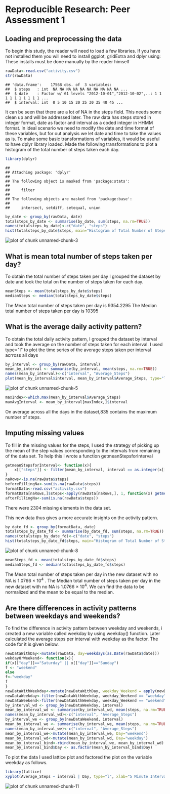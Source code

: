 # Reproducible Research: Peer Assessment 1

## Loading and preprocessing the data

To begin this study, the reader will need to load a few libraries. If you have not installed them you will need to install ggplot, gridExtra and dplyr using:
These installs must be done manually by the reader himself





```r
rawData<-read.csv("activity.csv")
str(rawData)
```

```
## 'data.frame':	17568 obs. of  3 variables:
##  $ steps   : int  NA NA NA NA NA NA NA NA NA NA ...
##  $ date    : Factor w/ 61 levels "2012-10-01","2012-10-02",..: 1 1 1 1 1 1 1 1 1 1 ...
##  $ interval: int  0 5 10 15 20 25 30 35 40 45 ...
```
It can be seen that there are a lot of NA in the steps field. This needs some clean up and will be addressed later. The raw data has steps stored in integer format, date as factor and interval as a coded integer in HHMM format. In ideal scenario we need to modify the date and time format of these variables, but for out analysis we let date and time to take the values as is. To make some basic transformations of variables, it would be useful to have dplyr library loaded. Made the following transformations to plot a histogram of the total number ot steps taken each day.


```r
library(dplyr)
```

```
## 
## Attaching package: 'dplyr'
## 
## The following object is masked from 'package:stats':
## 
##     filter
## 
## The following objects are masked from 'package:base':
## 
##     intersect, setdiff, setequal, union
```

```r
by_date <- group_by(rawData, date)
totalsteps_by_date <- summarise(by_date, sum(steps, na.rm=TRUE))
names(totalsteps_by_date)<-c("date", "steps")
hist(totalsteps_by_date$steps, main="Histogram of Total Number of Steps taken each Day", xlab="Total Steps")
```

![plot of chunk unnamed-chunk-3](./PA1_template_files/figure-html/unnamed-chunk-3.png) 

## What is mean total number of steps taken per day?

To obtain the total number of steps taken per day I grouped the dataset by date and took the total on the number of steps taken for each day.


```r
meanSteps <- mean(totalsteps_by_date$steps)
medianSteps <- median(totalsteps_by_date$steps)
```

The Mean total number of steps taken per day is 9354.2295
The Median total number of steps taken per day is 10395


## What is the average daily activity pattern?

To obtain the total daily activity pattern, I grouped the dataset by interval and took the average on the number of steps taken for each interval. I used type="l" to plot the time series of the average steps taken per interval acrross all days


```r
by_interval <- group_by(rawData, interval)
mean_by_interval <- summarise(by_interval, mean(steps, na.rm=TRUE))
names(mean_by_interval)<-c("interval", "Average_Steps")
plot(mean_by_interval$interval, mean_by_interval$Average_Steps, type="l", xlab="5 Minute Intervals", ylab="Average Steps across days", main="Average Daily Activity Pattern")
```

![plot of chunk unnamed-chunk-5](./PA1_template_files/figure-html/unnamed-chunk-5.png) 

```r
maxIndex<-which.max(mean_by_interval$Average_Steps)
maxAvgInterval <- mean_by_interval[maxIndex,]$interval
```

On average across all the days in the dataset,835  contains the maximum number of steps.

## Imputing missing values
To fill in the missing values for the steps, I used the strategy of picking up the mean of the step values corresponding to the intervals from remaining of the data set. To help this I wrote a function getmeanStepsforInterval


```r
getmeanStepsforInterval<- function(x){
    x[["steps"]] <- filter(mean_by_interval, interval == as.integer(x[["interval"]]))$Average_Steps
}
naRows<-is.na(rawData$steps)
beforeFillingNa<-sum(is.na(rawData$steps))
formatData<-read.csv("activity.csv")
formatData[naRows,]$steps<-apply(rawData[naRows,], 1, function(x) getmeanStepsforInterval(x))
afterFillingNa<-sum(is.na(rawData$steps))
```

There were 2304 missing elements in the data set.

This new data thus gives a more accurate insights on the activity pattern.

```r
by_date_fd <- group_by(formatData, date)
totalsteps_by_date_fd <- summarise(by_date_fd, sum(steps, na.rm=TRUE))
names(totalsteps_by_date_fd)<-c("date", "steps")
hist(totalsteps_by_date_fd$steps, main="Histogram of Total Number of Steps Per Day in New Data without NA", xlab="Total Steps")
```

![plot of chunk unnamed-chunk-8](./PA1_template_files/figure-html/unnamed-chunk-8.png) 


```r
meanSteps_fd <- mean(totalsteps_by_date_fd$steps)
medianSteps_fd <- median(totalsteps_by_date_fd$steps)
```

The Mean total number of steps taken per day in the new dataset with no NA is 1.0766 &times; 10<sup>4</sup> .
The Median total number of steps taken per day in the new dataset with no NA is 1.0766 &times; 10<sup>4</sup>. We can find the data to be normalized and the mean to be equal to the median.

## Are there differences in activity patterns between weekdays and weekends?

To find the difference in activity pattern between weekday and weekends, i created a new variable called weekday by using weekday() function. Later calculated the average steps per interval with weekday as the factor. The code for it is given below.


```r
newDataWithDay<-mutate(rawData, day=weekdays(as.Date(rawData$date)))
wekdayOrWeekend<- function(x){
if(x[["day"]]=="Saturday" || x[["day"]]=="Sunday")
f <- "weekend"
else
f<-"weekday"
f
}
newDataWithWeekday<-mutate(newDataWithDay, weekday_Weekend = apply(newDataWithDay, 1, function(x) wekdayOrWeekend(x)))
newDataWeekday<-filter(newDataWithWeekday, weekday_Weekend == "weekday")
newDataWeekend<-filter(newDataWithWeekday, weekday_Weekend == "weekend")
by_interval_wd <- group_by(newDataWeekday, interval)
mean_by_interval_wd <- summarise(by_interval_wd, mean(steps, na.rm=TRUE))
names(mean_by_interval_wd)<-c("interval", "Average_Steps")
by_interval_we <- group_by(newDataWeekend, interval)
mean_by_interval_we <- summarise(by_interval_we, mean(steps, na.rm=TRUE))
names(mean_by_interval_we)<-c("interval", "Average_Steps")
mean_by_interval_we<-mutate(mean_by_interval_we, Day="weekend")
mean_by_interval_wd<-mutate(mean_by_interval_wd, Day="weekday")
mean_by_interval_bind<-rbind(mean_by_interval_we, mean_by_interval_wd)
mean_by_interval_bind$Day <- as.factor(mean_by_interval_bind$Day)
```

To plot the data I used lattice plot and factored the plot on the variable weekday as follows.


```r
library(lattice)
xyplot(Average_Steps ~ interval | Day, type="l", xlab="5 Minute Intervals", ylab="Average Steps across days", main="Average Daily Activity Pattern", data = mean_by_interval_bind, layout = c(1, 2))
```

![plot of chunk unnamed-chunk-11](./PA1_template_files/figure-html/unnamed-chunk-11.png) 
